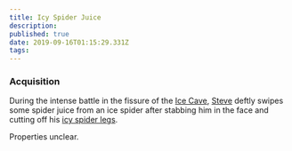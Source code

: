 ```yaml
---
title: Icy Spider Juice
description: 
published: true
date: 2019-09-16T01:15:29.331Z
tags: 
---
```


### Acquisition
During the intense battle in the fissure of the [Ice Cave](/home/ice-cave), [Steve](/home/steve) deftly swipes some spider juice from an ice spider after stabbing him in the face and cutting off his [icy spider legs](/items/icy-spider-legs).

Properties unclear.